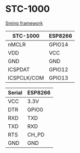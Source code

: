 STC\-1000
=========

[Sming framework](https://github.com/SmingHub/Sming)

|STC\-1000|ESP8266|
|--------|-------|
|nMCLR | GPIO14 |
|VDD | VCC |
|GND | GND |
|ICSPDAT | GPIO12 |
|ICSPCLK/COM | GPIO13 |

|Serial|ESP8266|
|------|-------|
|VCC | 3.3V |
|DTR | GPIO0 |
|RXD | TXD |
|TXD | RXD |
|RTS | CH_PD |
|GND | GND |

